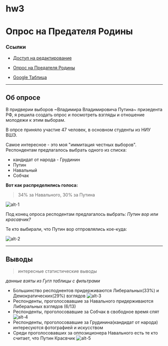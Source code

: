 # hw3
Опрос на Предателя Родины
=========
### Ссылки
  * [Доступ на редактирование](https://docs.google.com/forms/d/1bQELx6Ovqz8GCfg9ay8Y3Us1YZTAnhSySQWl6sFuUZc/edit?usp=sharing)

  * [Опрос на Предателя Родины](https://goo.gl/forms/d66MzCge3FUQorMN2)

  * [Google Таблица](https://docs.google.com/spreadsheets/d/1yVbRjEi9DX0NUUZqzuc5oN2ZBArXac__GT9UDI-L5n0/edit#gid=1538516220)
-----------
## Об опросе

 В придверии выборов ~Владимира Владимировича Путина~ призедента РФ, я решила создать опрос и посмотреть взгляды и отношение молодежи к этим выборам.

В опрсе приняло участие 47 человек, в основном студенты из НИУ ВШЭ.

Самое интересное - это моя "иммитация честных выборов". Респондентам предлагалось выбрать одного из списка:
- кандидат от народа - Грудинин
- Путин
- Навальный
- Собчак

**Вот как распределились голоса:** 

> 34% за Навального, 30% за Путина

![alt-1](https://pp.userapi.com/c841326/v841326392/70660/A9zP5DUpbYE.jpg)

Под конец опроса респодентам предлагалось выбрать: *Путин вор или красавчик?*

Те кто выбирали, что Путин вор отпровлялись кое-куда:

![alt-2](https://pp.userapi.com/c841326/v841326392/70673/pxw6B_MBJiw.jpg)

--------
## Выводы
> интересные статистические выводы

*данные взяты из Гугл таблицы с фильтрами*

- Большинство респоднентов придерживаются Либеральных(33%) и Демократических(29%) взглядов
![alt-3](https://pp.userapi.com/c834203/v834203283/ca1df/FVbqmhve5Bk.jpg)
- Респонденты, проголосовавшие за Навального придерживаются Либеральных взглядов (6/13)
- Респонденты, проголосовавшие за Собчак в свободное время спят
![alt-4](https://pp.userapi.com/c834203/v834203283/ca1fa/dabXb2N4Dw8.jpg)
- Респонденты, проголосовавшие за Грудинина(кандидат от народа) интересуются фотографией и искусством
- Среди проголосовавших за оппозиционера Навального есть те кто считает, что Путин Красвчик
![alt-5](https://pp.userapi.com/c834203/v834203283/ca24b/rj6TM4TTcAI.jpg)
